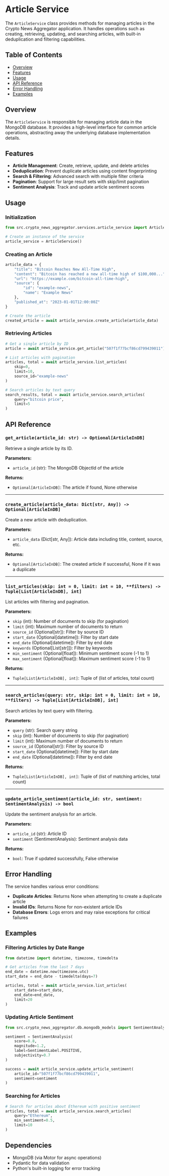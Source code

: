 # Article Service

The `ArticleService` class provides methods for managing articles in the Crypto News Aggregator application. It handles operations such as creating, retrieving, updating, and searching articles, with built-in deduplication and filtering capabilities.

## Table of Contents
- [Overview](#overview)
- [Features](#features)
- [Usage](#usage)
- [API Reference](#api-reference)
- [Error Handling](#error-handling)
- [Examples](#examples)

## Overview

The `ArticleService` is responsible for managing article data in the MongoDB database. It provides a high-level interface for common article operations, abstracting away the underlying database implementation details.

## Features

- **Article Management**: Create, retrieve, update, and delete articles
- **Deduplication**: Prevent duplicate articles using content fingerprinting
- **Search & Filtering**: Advanced search with multiple filter criteria
- **Pagination**: Support for large result sets with skip/limit pagination
- **Sentiment Analysis**: Track and update article sentiment scores

## Usage

### Initialization

```python
from src.crypto_news_aggregator.services.article_service import ArticleService

# Create an instance of the service
article_service = ArticleService()
```

### Creating an Article

```python
article_data = {
    "title": "Bitcoin Reaches New All-Time High",
    "content": "Bitcoin has reached a new all-time high of $100,000...",
    "url": "https://example.com/bitcoin-all-time-high",
    "source": {
        "id": "example-news",
        "name": "Example News"
    },
    "published_at": "2023-01-01T12:00:00Z"
}

# Create the article
created_article = await article_service.create_article(article_data)
```

### Retrieving Articles

```python
# Get a single article by ID
article = await article_service.get_article("507f1f77bcf86cd799439011")

# List articles with pagination
articles, total = await article_service.list_articles(
    skip=0,
    limit=10,
    source_id="example-news"
)

# Search articles by text query
search_results, total = await article_service.search_articles(
    query="bitcoin price",
    limit=5
)
```

## API Reference

### `get_article(article_id: str) -> Optional[ArticleInDB]`

Retrieve a single article by its ID.

**Parameters:**
- `article_id` (str): The MongoDB ObjectId of the article

**Returns:**
- `Optional[ArticleInDB]`: The article if found, None otherwise

---

### `create_article(article_data: Dict[str, Any]) -> Optional[ArticleInDB]`

Create a new article with deduplication.

**Parameters:**
- `article_data` (Dict[str, Any]): Article data including title, content, source, etc.

**Returns:**
- `Optional[ArticleInDB]`: The created article if successful, None if it was a duplicate

---

### `list_articles(skip: int = 0, limit: int = 10, **filters) -> Tuple[List[ArticleInDB], int]`

List articles with filtering and pagination.

**Parameters:**
- `skip` (int): Number of documents to skip (for pagination)
- `limit` (int): Maximum number of documents to return
- `source_id` (Optional[str]): Filter by source ID
- `start_date` (Optional[datetime]): Filter by start date
- `end_date` (Optional[datetime]): Filter by end date
- `keywords` (Optional[List[str]]): Filter by keywords
- `min_sentiment` (Optional[float]): Minimum sentiment score (-1 to 1)
- `max_sentiment` (Optional[float]): Maximum sentiment score (-1 to 1)

**Returns:**
- `Tuple[List[ArticleInDB], int]`: Tuple of (list of articles, total count)

---

### `search_articles(query: str, skip: int = 0, limit: int = 10, **filters) -> Tuple[List[ArticleInDB], int]`

Search articles by text query with filtering.

**Parameters:**
- `query` (str): Search query string
- `skip` (int): Number of documents to skip (for pagination)
- `limit` (int): Maximum number of documents to return
- `source_id` (Optional[str]): Filter by source ID
- `start_date` (Optional[datetime]): Filter by start date
- `end_date` (Optional[datetime]): Filter by end date

**Returns:**
- `Tuple[List[ArticleInDB], int]`: Tuple of (list of matching articles, total count)

---

### `update_article_sentiment(article_id: str, sentiment: SentimentAnalysis) -> bool`

Update the sentiment analysis for an article.

**Parameters:**
- `article_id` (str): Article ID
- `sentiment` (SentimentAnalysis): Sentiment analysis data

**Returns:**
- `bool`: True if updated successfully, False otherwise

## Error Handling

The service handles various error conditions:

- **Duplicate Articles**: Returns None when attempting to create a duplicate article
- **Invalid IDs**: Returns None for non-existent article IDs
- **Database Errors**: Logs errors and may raise exceptions for critical failures

## Examples

### Filtering Articles by Date Range

```python
from datetime import datetime, timezone, timedelta

# Get articles from the last 7 days
end_date = datetime.now(timezone.utc)
start_date = end_date - timedelta(days=7)

articles, total = await article_service.list_articles(
    start_date=start_date,
    end_date=end_date,
    limit=20
)
```

### Updating Article Sentiment

```python
from src.crypto_news_aggregator.db.mongodb_models import SentimentAnalysis, SentimentLabel

sentiment = SentimentAnalysis(
    score=0.8,
    magnitude=1.2,
    label=SentimentLabel.POSITIVE,
    subjectivity=0.7
)

success = await article_service.update_article_sentiment(
    article_id="507f1f77bcf86cd799439011",
    sentiment=sentiment
)
```

### Searching for Articles

```python
# Search for articles about Ethereum with positive sentiment
articles, total = await article_service.search_articles(
    query="Ethereum",
    min_sentiment=0.5,
    limit=10
)
```

## Dependencies

- MongoDB (via Motor for async operations)
- Pydantic for data validation
- Python's built-in logging for error tracking
